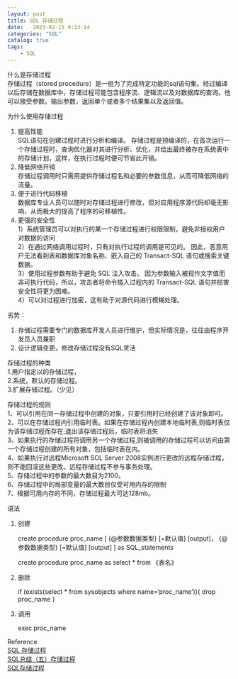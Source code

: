 ```yaml
---
layout: post
title: SQL 存储过程
date:   2023-02-15 9:13:14
categories: "SQL"
catalog: true
tags: 
    - SQL
---
```


什么是存储过程  
存储过程（stored procedure）是一组为了完成特定功能的sql语句集。经过编译以后存储在数据库中，存储过程可能包含程序流、逻辑流以及对数据库的查询。他可以接受参数。输出参数，返回单个或者多个结果集以及返回值。  

为什么使用存储过程  
1. 提高性能  
SQL语句在创建过程时进行分析和编译。 存储过程是预编译的，在首次运行一个存储过程时，查询优化器对其进行分析、优化，并给出最终被存在系统表中的存储计划，这样，在执行过程时便可节省此开销。  
2. 降低网络开销  
存储过程调用时只需用提供存储过程名和必要的参数信息，从而可降低网络的流量。  
3. 便于进行代码移植  
数据库专业人员可以随时对存储过程进行修改，但对应用程序源代码却毫无影响，从而极大的提高了程序的可移植性。  
4. 更强的安全性  
1）系统管理员可以对执行的某一个存储过程进行权限限制，避免非授权用户对数据的访问  
2）在通过网络调用过程时，只有对执行过程的调用是可见的。 因此，恶意用户无法看到表和数据库对象名称、嵌入自己的 Transact-SQL 语句或搜索关键数据。  
3）使用过程参数有助于避免 SQL 注入攻击。 因为参数输入被视作文字值而非可执行代码，所以，攻击者将命令插入过程内的 Transact-SQL 语句并损害安全性将更为困难。  
4）可以对过程进行加密，这有助于对源代码进行模糊处理。   

劣势：  
1. 存储过程需要专门的数据库开发人员进行维护，但实际情况是，往往由程序开发员人员兼职  
2. 设计逻辑变更，修改存储过程没有SQL灵活  

存储过程的种类  
1.用户指定以的存储过程，  
2.系统，默认的存储过程。  
3.扩展存储过程。（少见）  

存储过程的规则  
1、可以引用在同一存储过程中创建的对象，只要引用时已经创建了该对象即可。  
2、可以在存储过程内引用临时表。如果在存储过程内创建本地临时表,则临时表仅为该存储过程而存在;退出该存储过程后，临时表将消失  
3、如果执行的存储过程将调用另一个存储过程,则被调用的存储过程可以访问由第一个存储过程创建的所有对象，包括临时表在内。   
4、如果执行对远程Microsoft SOL Server 2008实例进行更改的远程存储过程，则不能回滚这些更改。远程存储过程不参与事务处理。   
5、存储过程中的参数的最大数目为2100。  
6、存储过程中的局部变量的最大数目仅受可用内存的限制  
7、根据可用内存的不同，存储过程最大可达128mb。  

语法
1. 创建  

    create procedure proc_name
    [
        {@参数数据类型} [=默认值] [output]，
        {@参数数据类型} [=默认值] [output]
    ]
    as SQL_statements

    create procedure proc_name
    as
    select * from 《表名》

2. 删除  

    if (exists(select * from sysobjects where name=‘proc_name’)){
        drop proc_name
    }

3. 调用  

    exec proc_name


Reference  
[SQL 存储过程](https://blog.csdn.net/paoe1612205661/article/details/127280048)  
[SQL总结（五）存储过程](https://www.cnblogs.com/yank/p/4235609.html)  
[SQL存储过程](https://www.jianshu.com/p/77c888044efd)  